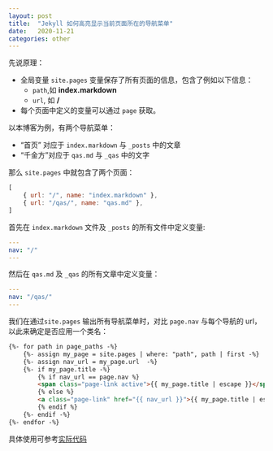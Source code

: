 ```yaml
---
layout: post
title:  "Jekyll 如何高亮显示当前页面所在的导航菜单"
date:   2020-11-21
categories: other
---
```


先说原理：
- 全局变量 `site.pages` 变量保存了所有页面的信息，包含了例如以下信息：
  - `path`,如 **index.markdown**
  - `url`, 如 **/**
- 每个页面中定义的变量可以通过 `page` 获取。


以本博客为例，有两个导航菜单：
- “首页” 对应于 `index.markdown` 与 `_posts` 中的文章
- “千金方”对应于 `qas.md` 与 `_qas` 中的文字

那么 `site.pages` 中就包含了两个页面：
```js
[ 
    { url: "/", name: "index.markdown" },
    { url: "/qas/", name: "qas.md" },
]
```


首先在 `index.markdown` 文件及 `_posts` 的所有文件中定义变量:
```yaml
---
nav: "/"
---
```

然后在 `qas.md` 及 `_qas` 的所有文章中定义变量：
```yaml
---
nav: "/qas/"
---
```

我们在通过`site.pages` 输出所有导航菜单时，对比 `page.nav` 与每个导航的 url，以此来确定是否应用一个类名：
```html
{%- for path in page_paths -%}
    {%- assign my_page = site.pages | where: "path", path | first -%}
    {%- assign nav_url = my_page.url  -%}
    {%- if my_page.title -%}
        {% if nav_url == page.nav %}
        <span class="page-link active">{{ my_page.title | escape }}</span>
        {% else %}
        <a class="page-link" href="{{ nav_url }}">{{ my_page.title | escape }}</a>
        {% endif %}
    {%- endif -%}
{%- endfor -%}
```

具体使用可参考[实际代码](https://github.com/zhuqingguang/zhuqingguang.github.io/blob/gh-pages/docs/_includes/header.html)
